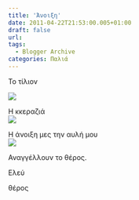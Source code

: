 ```yaml
---
title: 'Άνοιξη'
date: 2011-04-22T21:53:00.005+01:00
draft: false
url: 
tags:
  - Blogger Archive
categories: Παλιά
---
```


Το τίλιον

[![](https://blogger.googleusercontent.com/img/b/R29vZ2xl/AVvXsEgvx5eshGFadTHLUlQhigjauJpS0F7xvBnojlG6dhDDDVgcic_6zrAi7UtdA43mND92cI1iO40naBuZ56DcAb9FjQX9hQK-A-YSjWovpMOhWp_6WZy8CtZ2fbETpswo_srwjC8tzNP0x5g/s320/Capture+d%25E2%2580%2599%25C3%25A9cran+2011-04-22+%25C3%25A0+23.27.17.png)](https://blogger.googleusercontent.com/img/b/R29vZ2xl/AVvXsEgvx5eshGFadTHLUlQhigjauJpS0F7xvBnojlG6dhDDDVgcic_6zrAi7UtdA43mND92cI1iO40naBuZ56DcAb9FjQX9hQK-A-YSjWovpMOhWp_6WZy8CtZ2fbETpswo_srwjC8tzNP0x5g/s1600/Capture+d%25E2%2580%2599%25C3%25A9cran+2011-04-22+%25C3%25A0+23.27.17.png)  

  

[](https://blogger.googleusercontent.com/img/b/R29vZ2xl/AVvXsEjSkNWkFQWvj4BfeVooLJMhMCUGXJs5srbfCQp8pfWnTZxbqVIs3I-jOoqlcyVEZyllGf20AQ_9_B9sfC0tB8KBk6-5R2WhqslC5IJNJxyK6ULiAFqBaGKTHZTJSOpDELNxg5tjX4fdDxA/s1600/Capture+d%25E2%2580%2599%25C3%25A9cran+2011-04-22+%25C3%25A0+23.27.39.png)Η κκεραζιά  
[![](https://blogger.googleusercontent.com/img/b/R29vZ2xl/AVvXsEhGBDvO_QeDe-ZDqnRN2pqw_e4e49aOjlycrJL9rj4hEhWPqa7bLDVi7Ms4C87Ke9jKUcXJwtNK7q0qM1lMwqgYDoVScHOFqYD9WmojJaeJRh8QQHl2_VEN7ckg5NuxrxTlZTalhe9xaOo/s320/Capture+d%25E2%2580%2599%25C3%25A9cran+2011-04-22+%25C3%25A0+23.29.04.png)](https://blogger.googleusercontent.com/img/b/R29vZ2xl/AVvXsEhGBDvO_QeDe-ZDqnRN2pqw_e4e49aOjlycrJL9rj4hEhWPqa7bLDVi7Ms4C87Ke9jKUcXJwtNK7q0qM1lMwqgYDoVScHOFqYD9WmojJaeJRh8QQHl2_VEN7ckg5NuxrxTlZTalhe9xaOo/s1600/Capture+d%25E2%2580%2599%25C3%25A9cran+2011-04-22+%25C3%25A0+23.29.04.png)

  

[](https://blogger.googleusercontent.com/img/b/R29vZ2xl/AVvXsEhGBDvO_QeDe-ZDqnRN2pqw_e4e49aOjlycrJL9rj4hEhWPqa7bLDVi7Ms4C87Ke9jKUcXJwtNK7q0qM1lMwqgYDoVScHOFqYD9WmojJaeJRh8QQHl2_VEN7ckg5NuxrxTlZTalhe9xaOo/s1600/Capture+d%25E2%2580%2599%25C3%25A9cran+2011-04-22+%25C3%25A0+23.29.04.png)Η άνοιξη μες την αυλή μου  
[![](https://blogger.googleusercontent.com/img/b/R29vZ2xl/AVvXsEjVOP4k7dhtT5neuQSliHjOwYKgVYKbNLrs3gFI9GEjJ0SAaLuT70ARTyUedNel5JZ14QRREimiMl7YhXQsxy0DRf96W9pWaGDgGRkMtXV6hllI-At5k_u8US5l2Q8aqktx2Ib6SewXO9U/s320/Capture+d%25E2%2580%2599%25C3%25A9cran+2011-04-22+%25C3%25A0+23.35.35.png)](https://blogger.googleusercontent.com/img/b/R29vZ2xl/AVvXsEjVOP4k7dhtT5neuQSliHjOwYKgVYKbNLrs3gFI9GEjJ0SAaLuT70ARTyUedNel5JZ14QRREimiMl7YhXQsxy0DRf96W9pWaGDgGRkMtXV6hllI-At5k_u8US5l2Q8aqktx2Ib6SewXO9U/s1600/Capture+d%25E2%2580%2599%25C3%25A9cran+2011-04-22+%25C3%25A0+23.35.35.png)  

  

Αναγγέλλουν το θέρος.

  

Ελεύ

θέρος

